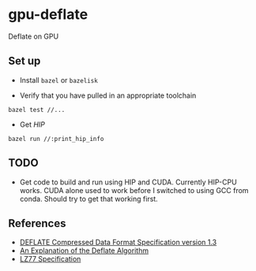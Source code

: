 # gpu-deflate

Deflate on GPU

## Set up

* Install `bazel` or `bazelisk`

* Verify that you have pulled in an appropriate toolchain
```
bazel test //...
```

* Get *HIP*

```
bazel run //:print_hip_info
```

## TODO

* Get code to build and run using HIP and CUDA. Currently HIP-CPU works.
  CUDA alone used to work before I switched to using GCC from conda.
  Should try to get that working first.


## References

* [DEFLATE Compressed Data Format Specification version 1.3](https://tools.ietf.org/html/rfc1951)
* [An Explanation of the Deflate Algorithm](https://zlib.net/feldspar.html)
* [LZ77 Specification](https://www.cs.duke.edu/courses/spring03/cps296.5/papers/ziv_lempel_1977_universal_algorithm.pdf)
